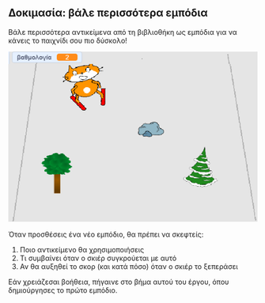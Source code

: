 ## Δοκιμασία: βάλε περισσότερα εμπόδια

Βάλε περισσότερα αντικείμενα από τη βιβλιοθήκη ως εμπόδια για να κάνεις το παιχνίδι σου πιο δύσκολο!

![περισσότερα εμπόδια](images/skiing-final.png)

Όταν προσθέσεις ένα νέο εμπόδιο, θα πρέπει να σκεφτείς:

1. Ποιο αντικείμενο θα χρησιμοποιήσεις
1. Τι συμβαίνει όταν ο σκιέρ συγκρούεται με αυτό
1. Αν θα αυξηθεί το σκορ (και κατά πόσο) όταν ο σκιέρ το ξεπεράσει

Εάν χρειάζεσαι βοήθεια, πήγαινε στο βήμα αυτού του έργου, όπου δημιούργησες το πρώτο εμπόδιο.

